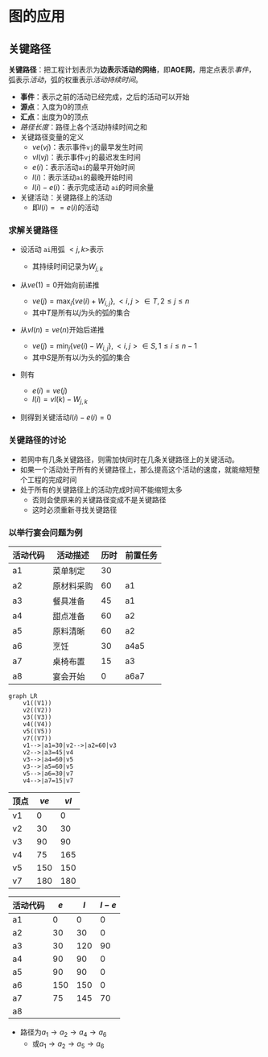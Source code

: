 # 图的应用

## 关键路径

**关键路径**：把工程计划表示为**边表示活动的网络**，即**AOE网**，用定点表示*事件*，弧表示*活动*，弧的权重表示*活动持续时间*。
- **事件**：表示之前的活动已经完成，之后的活动可以开始
- **源点**：入度为0的顶点
- **汇点**：出度为0的顶点
- *路径长度*：路径上各个活动持续时间之和
- 关键路径变量的定义
	- $ve(vj)$：表示事件`vj`的最早发生时间
	- $vl(vj)$：表示事件`vj`的最迟发生时间
	- $e(i)$：表示活动`ai`的最早开始时间
	- $l(i)$：表示活动`ai`的最晚开始时间
	- $l(i)-e(i)$：表示完成活动 `ai`的时间余量
- 关键活动：关键路径上的活动
	- 即$l(i)==e(i)$的活动


### 求解关键路径
- 设活动 `ai`用弧 $<j,k>$表示
	- 其持续时间记录为$W_{j,k}$

- 从$ve(1)=0$开始向前递推
	- $ve(j)=\max_{i}\{ve(i)+W_{i,j}\},<i,j>\in T,2\leq j\leq n$
	- 其中$T$是所有以$j$为头的弧的集合
- 从$vl(n)=ve(n)$开始后递推
	- $ve(j)=\min_{j}\{ve(i)-W_{i,j}\},<i,j>\in S,1\leq i\leq n-1$
	- 其中$S$是所有以$i$为头的弧的集合
- 则有
	- $e(i)=ve(j)$
	- $l(i)=vl(k)-W_{j,k}$
- 则得到关键活动$l(i)-e(i)=0$

### 关键路径的讨论

- 若网中有几条关键路径，则需加快同时在几条关键路径上的关键活动。
- 如果一个活动处于所有的关键路径上，那么提高这个活动的速度，就能缩短整个工程的完成时间
- 处于所有的关键路径上的活动完成时间不能缩短太多
	- 否则会使原来的关键路径变成不是关键路径
	- 这时必须重新寻找关键路径

### 以举行宴会问题为例

| 活动代码 | 活动描述  | 历时  | 前置任务 |
| ---- | ----- | --- | ---- |
| a1   | 菜单制定  | 30  |      |
| a2   | 原材料采购 | 60  | a1   |
| a3   | 餐具准备  | 45  | a1   |
| a4   | 甜点准备  | 60  | a2   |
| a5   | 原料清晰  | 60  | a2   |
| a6   | 烹饪    | 30  | a4a5 |
| a7   | 桌椅布置  | 15  | a3   |
| a8   | 宴会开始  | 0   | a6a7 |

```mermaid
graph LR
	v1((V1))
	v2((V2))
	v3((V3))
	v4((V4))
	v5((V5))
	v7((V7))
	v1-->|a1=30|v2-->|a2=60|v3
	v2-->|a3=45|v4
	v3-->|a4=60|v5
	v3-->|a5=60|v5
	v5-->|a6=30|v7
	v4-->|a7=15|v7
```




| 顶点  | $ve$ | $vl$ |
| --- | ---- | ---- |
| v1  | 0    | 0    |
| v2  | 30   | 30   |
| v3  | 90   | 90   |
| v4  | 75   | 165  |
| v5  | 150  | 150  |
| v7  | 180  | 180  |

| 活动代码 | $e$ | $l$ | $l-e$ |
| ---- | --- | --- | ----- |
| a1   | 0   | 0   | 0     |
| a2   | 30  | 30  | 0     |
| a3   | 30  | 120 | 90    |
| a4   | 90  | 90  | 0     |
| a5   | 90  | 90  | 0     |
| a6   | 150 | 150 | 0     |
| a7   | 75  | 145 | 70    |
| a8   |     |     |       |


- 路径为$a_{1}\to a_{2}\to a_{4}\to a_{6}$
	- 或$a_{1}\to a_{2}\to a_{5}\to a_{6}$


